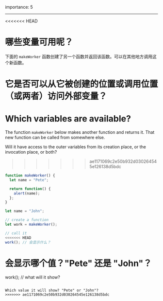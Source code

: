 importance: 5

---

<<<<<<< HEAD
# 哪些变量可用呢？

下面的 `makeWorker` 函数创建了另一个函数并返回该函数。可以在其他地方调用这个新函数。

它是否可以从它被创建的位置或调用位置（或两者）访问外部变量？
=======
# Which variables are available?

The function `makeWorker` below makes another function and returns it. That new function can be called from somewhere else.

Will it have access to the outer variables from its creation place, or the invocation place, or both?
>>>>>>> ae1171069c2e50b932d030264545e126138d5bdc

```js
function makeWorker() {
  let name = "Pete";

  return function() {
    alert(name);
  };
}

let name = "John";

// create a function
let work = makeWorker();

// call it
<<<<<<< HEAD
work(); // 会显示什么？
```

会显示哪个值？"Pete" 还是 "John"？
=======
work(); // what will it show?
```

Which value it will show? "Pete" or "John"?
>>>>>>> ae1171069c2e50b932d030264545e126138d5bdc
